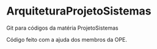 # ArquiteturaProjetoSistemas
Git para códigos da matéria ProjetoSistemas

Código feito com a ajuda dos membros da OPE.


